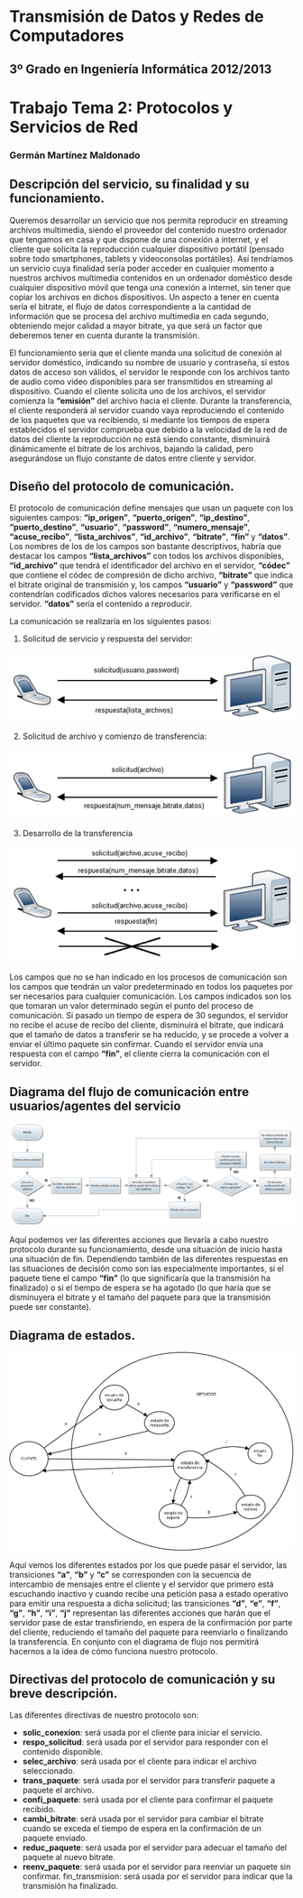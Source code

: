 Transmisión de Datos y Redes de Computadores
============================================
3º Grado en Ingeniería Informática 2012/2013
--------------------------------------------


# Trabajo Tema 2: Protocolos y Servicios de Red
### Germán Martínez Maldonado

## Descripción del servicio, su finalidad y su funcionamiento.

Queremos desarrollar un servicio que nos permita reproducir en streaming archivos multimedia, siendo el proveedor del contenido nuestro ordenador que tengamos en casa y que dispone de una conexión a internet, y el cliente que solicita la reproducción cualquier dispositivo portátil (pensado sobre todo smartphones, tablets y videoconsolas portátiles). Así tendríamos un servicio cuya finalidad sería poder acceder en cualquier momento a nuestros archivos multimedia contenidos en un ordenador doméstico desde cualquier dispositivo móvil que tenga una conexión a internet, sin tener que copiar los archivos en dichos dispositivos. Un aspecto a tener en cuenta sería el bitrate, el flujo de datos correspondiente a la cantidad de información que se procesa del archivo multimedia en cada segundo, obteniendo  mejor calidad a mayor bitrate, ya que será un factor que deberemos tener en cuenta durante la transmisión.

El funcionamiento sería que el cliente manda una solicitud de conexión al servidor doméstico, indicando su nombre de usuario y contraseña, si estos datos de acceso son válidos, el servidor le responde con  los archivos tanto de audio como video disponibles para  ser transmitidos en streaming al dispositivo. Cuando el cliente solicita uno de los archivos, el servidor comienza la **“emisión”** del archivo hacia el cliente. Durante la transferencia, el cliente responderá al servidor cuando vaya reproduciendo el contenido de los paquetes que va recibiendo, si mediante los tiempos de espera establecidos el servidor comprueba que debido a la velocidad de la red de datos del cliente la reproducción no está siendo constante, disminuirá dinámicamente el bitrate de los archivos, bajando la calidad, pero asegurándose un flujo constante de datos entre cliente y servidor.


## Diseño del protocolo de comunicación.

El protocolo de comunicación define mensajes que usan un paquete con los siguientes campos: **“ip_origen”**, **“puerto_origen”**, **“ip_destino”**, **“puerto_destino”**, **“usuario”**, **“password”**, **“numero_mensaje”**, **“acuse_recibo”**, **“lista_archivos”**, **“id_archivo”**, **“bitrate”**, **“fin”** y **“datos”**. Los nombres de los de los campos son bastante descriptivos, habría que destacar los campos **“lista_archivos”** con todos los archivos disponibles, **“id_archivo”** que tendrá el identificador del archivo en el servidor, **“códec”** que contiene el códec de compresión de dicho archivo, **“bitrate”** que indica el bitrate original de transmisión y, los campos **“usuario”** y **“password”** que contendrían codificados dichos valores necesarios para verificarse en el servidor. **“datos”** sería el contenido a reproducir.

La comunicación se realizaría en los siguientes pasos:

1. Solicitud de servicio y respuesta del servidor:

![tra02_img01](imagenes/tra02_img01.png)

2. Solicitud de archivo y comienzo de transferencia:

![tra02_img02](imagenes/tra02_img02.png)

3. Desarrollo de la transferencia

![tra02_img03](imagenes/tra02_img03.png)

Los campos que no se han indicado en los procesos de comunicación son los campos que tendrán un valor predeterminado en todos los paquetes por ser necesarios para cualquier comunicación. Los campos indicados son los que tomaran un valor determinado según el punto del proceso de comunicación. Si pasado un tiempo de espera de 30  segundos,  el servidor no recibe el acuse de recibo del cliente, disminuirá el bitrate, que indicará que el tamaño de datos a transferir se ha reducido, y se procede a volver a enviar el último paquete sin confirmar. Cuando el servidor envía una respuesta con el campo **“fin”**, el cliente cierra la comunicación con el servidor.


## Diagrama del flujo de comunicación entre usuarios/agentes del servicio

![tra02_img04](imagenes/tra02_img04.png)

Aquí podemos ver las diferentes acciones que llevaría a cabo nuestro protocolo durante su funcionamiento, desde una situación de inicio hasta una situación de fin. Dependiendo también de las diferentes respuestas en las situaciones de decisión como son las especialmente importantes, si el paquete tiene el campo **“fin”** (lo que significaría que la transmisión ha finalizado) o si el tiempo de espera se ha agotado (lo que haría que se disminuyera el bitrate y el tamaño del paquete para que la transmisión puede ser constante).


## Diagrama de estados.

![tra02_img05](imagenes/tra02_img05.png)

Aquí vemos los diferentes estados por los que puede pasar el servidor, las transiciones **“a”**, **“b”** y **“c”** se corresponden con la secuencia de intercambio de mensajes entre el cliente y el servidor que primero está escuchando inactivo y cuando recibe una petición pasa a estado operativo para emitir una respuesta a dicha solicitud; las transiciones **“d”**, **“e”**, **“f”**, **“g”**, **“h”**, **“i”**, **“j”** representan las diferentes acciones que harán que el servidor pase de estar transfiriendo, en espera de la confirmación por parte del cliente, reduciendo el tamaño del paquete para reenviarlo o finalizando la transferencia. En conjunto con el diagrama de flujo nos permitirá hacernos a la idea de cómo funciona nuestro protocolo.


## Directivas del protocolo de comunicación y su breve descripción.

Las diferentes directivas de nuestro protocolo son:

* **solic_conexion**: será usada por el cliente para iniciar el servicio.
* **respo_solicitud**: será usada por el servidor para responder con el contenido disponible.
* **selec_archivo**: será usada por el cliente para indicar el archivo seleccionado.
* **trans_paquete**: será usada por el servidor para transferir paquete a paquete el archivo.
* **confi_paquete**: será usada por el cliente para confirmar el paquete recibido.
* **cambi_bitrate**: será usada por el servidor para cambiar el bitrate cuando se exceda el tiempo de espera en la confirmación de un paquete enviado.
* **reduc_paquete**: será usada por el servidor para adecuar el tamaño del paquete al nuevo bitrate.
* **reenv_paquete**: será usada por el servidor para reenviar un paquete sin confirmar.
fin_transmision: será usada por el servidor para indicar que la transmisión ha finalizado.
